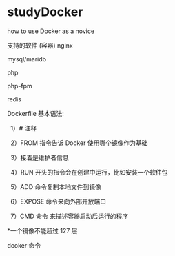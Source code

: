 # studyDocker
how to use Docker  as a novice


支持的软件 (容器)
  nginx
  
  mysql/maridb
  
  php

  php-fpm

  redis
  
  
  Dockerfile 基本语法:

    1）# 注释

    2）FROM 指令告诉 Docker 使用哪个镜像作为基础

    3）接着是维护者信息

    4）RUN 开头的指令会在创建中运行，比如安装一个软件包

    5）ADD 命令复制本地文件到镜像

    6）EXPOSE 命令来向外部开放端口

    7）CMD 命令 来描述容器启动后运行的程序


  *一个镜像不能超过 127 层
     
  dcoker 命令
